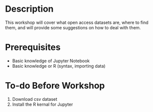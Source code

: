 # Description
This workshop will cover what open access datasets are, where to find them, and will provide some suggestions on how to deal with them.

# Prerequisites
* Basic knowledge of Jupyter Notebook
* Basic knowledge or R (syntax, importing data)

# To-do Before Workshop
1. Download csv dataset
2. Install the R kernal for Jupyter
